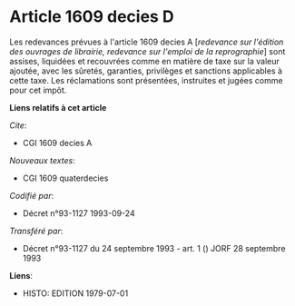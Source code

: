 # Article 1609 decies D

Les redevances prévues à l'article 1609 decies A [*redevance sur l'édition des ouvrages de librairie, redevance sur l'emploi
de la reprographie*] sont assises, liquidées et recouvrées comme en matière de taxe sur la valeur ajoutée, avec les sûretés,
garanties, privilèges et sanctions applicables à cette taxe. Les réclamations sont présentées, instruites et jugées comme
pour cet impôt.

**Liens relatifs à cet article**

_Cite_:

  - CGI 1609 decies A

_Nouveaux textes_:

  - CGI 1609 quaterdecies

_Codifié par_:

  - Décret n°93-1127 1993-09-24

_Transféré par_:

  - Décret n°93-1127 du 24 septembre 1993 - art. 1 () JORF 28 septembre 1993

**Liens**:

  - HISTO: EDITION 1979-07-01
